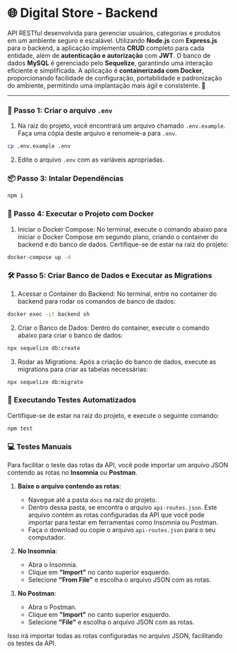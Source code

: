 # 🌐 Digital Store - Backend

API RESTful desenvolvida para gerenciar usuários, categorias e produtos em um ambiente seguro e escalável. Utilizando **Node.js** com **Express.js** para o backend, a aplicação implementa **CRUD** completo para cada entidade, além de **autenticação e autorização** com **JWT**. O banco de dados **MySQL** é gerenciado pelo **Sequelize**, garantindo uma interação eficiente e simplificada. A aplicação é **containerizada com Docker**, proporcionando facilidade de configuração, portabilidade e padronização do ambiente, permitindo uma implantação mais ágil e consistente. 🚀

---

### 🚀 Passo 1: Criar o arquivo `.env`

1. Na raiz do projeto, você encontrará um arquivo chamado `.env.example`. Faça uma cópia deste arquivo e renomeie-a para `.env`.

```bash
cp .env.example .env
```

2. Edite o arquivo `.env` com as variáveis apropriadas.

### 📦 Passo 3: Intalar Dependências
```bash
npm i
```

### 🐳 Passo 4: Executar o Projeto com Docker
1. Iniciar o Docker Compose: No terminal, execute o comando abaixo para iniciar o Docker Compose em segundo plano, criando o container do backend e do banco de dados. Certifique-se de estar na raiz do projeto:
```bash
docker-compose up -d
```

### 🛠️ Passo 5: Criar Banco de Dados e Executar as Migrations
1. Acessar o Container do Backend: No terminal, entre no container do backend para rodar os comandos de banco de dados:
```bash
docker exec -it backend sh
```

2. Criar o Banco de Dados: Dentro do container, execute o comando abaixo para criar o banco de dados:
```bash
npx sequelize db:create
```

3. Rodar as Migrations: Após a criação do banco de dados, execute as migrations para criar as tabelas necessárias:
```bash
npx sequelize db:migrate
```

### 🧪 Executando Testes Automatizados

Certifique-se de estar na raiz do projeto, e execute o seguinte comando:

```bash
npm test
```

### 💻 Testes Manuais

Para facilitar o teste das rotas da API, você pode importar um arquivo JSON contendo as rotas no **Insomnia** ou **Postman**.

1. **Baixe o arquivo contendo as rotas**:
   - Navegue até a pasta `docs` na raiz do projeto.
   - Dentro dessa pasta, se encontra o arquivo `api-routes.json`. Este arquivo contém as rotas configuradas da API que você pode importar para testar em ferramentas como Insomnia ou Postman.
   - Faça o download ou copie o arquivo `api-routes.json` para o seu computador.

2. **No Insomnia**:
   - Abra o Insomnia.
   - Clique em **"Import"** no canto superior esquerdo.
   - Selecione **"From File"** e escolha o arquivo JSON com as rotas.

3. **No Postman**:
   - Abra o Postman.
   - Clique em **"Import"** no canto superior esquerdo.
   - Selecione **"File"** e escolha o arquivo JSON com as rotas.

Isso irá importar todas as rotas configuradas no arquivo JSON, facilitando os testes da API.
